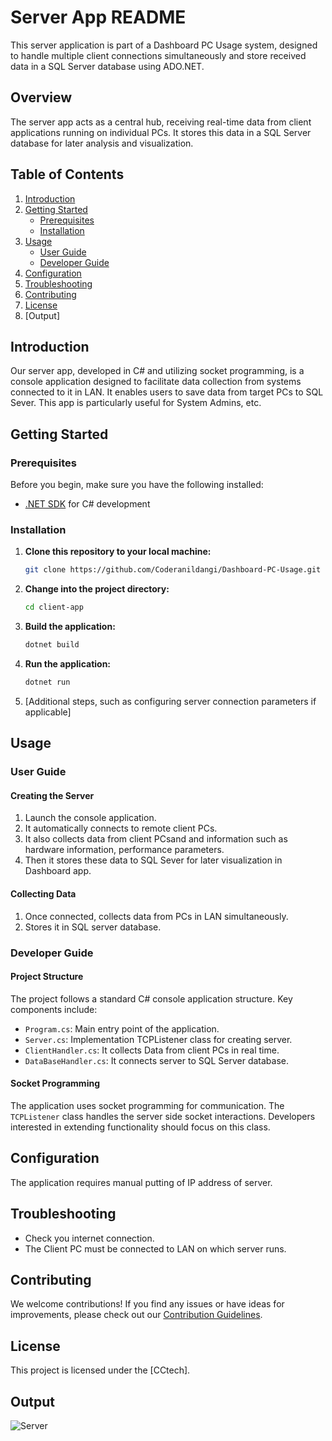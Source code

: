 # Server App README

This server application is part of a Dashboard PC Usage system, designed to handle multiple client connections simultaneously and store received data in a SQL Server database using ADO.NET.

## Overview
The server app acts as a central hub, receiving real-time data from client applications running on individual PCs. It stores this data in a SQL Server database for later analysis and visualization.

## Table of Contents

1. [Introduction](#introduction)
2. [Getting Started](#getting-started)
    - [Prerequisites](#prerequisites)
    - [Installation](#installation)
3. [Usage](#usage)
    - [User Guide](#user-guide)
    - [Developer Guide](#developer-guide)
4. [Configuration](#configuration)
5. [Troubleshooting](#troubleshooting)
6. [Contributing](#contributing)
7. [License](#license)
8. [Output]

## Introduction

Our server app, developed in C# and utilizing socket programming, is a console application designed to facilitate data collection from systems connected to it in LAN. It enables users to save data from target PCs to SQL Sever. This app is particularly useful for System Admins,  etc.

## Getting Started

### Prerequisites

Before you begin, make sure you have the following installed:

- [.NET SDK](https://dotnet.microsoft.com/download) for C# development

### Installation

1. **Clone this repository to your local machine:**

    ```bash
    git clone https://github.com/Coderanildangi/Dashboard-PC-Usage.git
    ```

2. **Change into the project directory:**

    ```bash
    cd client-app
    ```

3. **Build the application:**

    ```bash
    dotnet build
    ```

4. **Run the application:**

    ```bash
    dotnet run
    ```

5. [Additional steps, such as configuring server connection parameters if applicable]

## Usage

### User Guide

#### Creating the Server

1. Launch the console application.
2. It automatically connects to remote client PCs.
3. It also collects data from client PCsand and information such as hardware information, performance parameters. 
4. Then it stores these data to SQL Sever for later visualization in Dashboard app.

#### Collecting Data

1. Once connected, collects data from PCs in LAN simultaneously.
2. Stores it in SQL server database.

### Developer Guide

#### Project Structure

The project follows a standard C# console application structure. Key components include:

- `Program.cs`: Main entry point of the application.
- `Server.cs`: Implementation TCPListener class for creating server.
- `ClientHandler.cs`: It collects Data from client PCs in real time.
- `DataBaseHandler.cs`: It connects server to SQL Server database.

#### Socket Programming

The application uses socket programming for communication. The `TCPListener` class handles the server side socket interactions. Developers interested in extending functionality should focus on this class.

## Configuration

The application requires manual putting of IP address of server.

## Troubleshooting

- Check you internet connection.
- The Client PC must be connected to LAN on which server runs.

## Contributing

We welcome contributions! If you find any issues or have ideas for improvements, please check out our [Contribution Guidelines](CONTRIBUTING.md).

## License

This project is licensed under the [CCtech].

## Output

![Server](https://github.com/Coderanildangi/Dashboard-PC-Usage/assets/149321466/bba1f727-51f1-41f0-9d78-c5e9117257e0)
